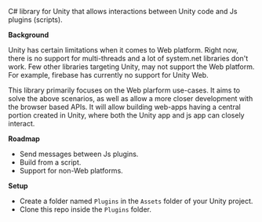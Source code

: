 C# library for Unity that allows interactions between Unity code and Js plugins (scripts).

**Background**

Unity has certain limitations when it comes to Web platform. Right now, there is no support for multi-threads and a lot of system.net libraries don't work. Few other libraries targeting Unity, may not support the Web platform. For example, firebase has currently no support for Unity Web.

This library primarily focuses on the Web plarform use-cases. It aims to solve the above scenarios, as well as allow a more closer development with the browser based APIs. It will allow building web-apps having a central portion created in Unity, where both the Unity app and js app can closely interact.

**Roadmap**
- Send messages between Js plugins.
- Build from a script.
- Support for non-Web platforms.

**Setup**
- Create a folder named `Plugins` in the `Assets` folder of your Unity project.
- Clone this repo inside the `Plugins` folder.